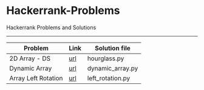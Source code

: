 # Hackerrank-Problems
Hackerrank Problems and Solutions

--------------------------------------------------------------------------------------------------------------------
| Problem         |  Link                                                         |  Solution file                    |
|----------------|---------------------------------------------------------------|------------------------------------|
| 2D Array - DS   | [url](https://www.hackerrank.com/challenges/2d-array/problem) | hourglass.py                      |
| Dynamic Array   | [url](https://www.hackerrank.com/challenges/dynamic-array/problem) | dynamic_array.py             |
| Array Left Rotation | [url](https://www.hackerrank.com/challenges/array-left-rotation/problem) | left_rotation.py   |
